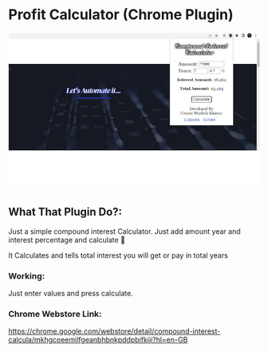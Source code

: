 # Profit Calculator (Chrome Plugin)

![alt text](https://github.com/xerone9/Chrome-Plugins/blob/main/Profit%20Calculator/Profit-Calculator.jpg)

## What That Plugin Do?:
Just a simple compound interest Calculator. Just add amount year and interest percentage and calculate 🙂

It Calculates and tells total interest you will get or pay in total years

### Working:

Just enter values and press calculate.

### Chrome Webstore Link:

https://chrome.google.com/webstore/detail/compound-interest-calcula/mkhgcoeemilfgeanbhbnkpddpbifkiji?hl=en-GB
